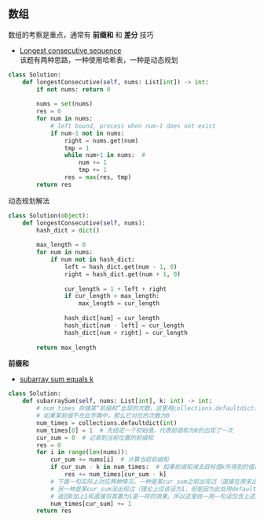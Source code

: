 ## 数组  
数组的考察是重点，通常有 **前缀和** 和 **差分** 技巧

- [ Longest consecutive sequence ]( https://leetcode.cn/problems/longest-consecutive-sequence/description/ )   
该题有两种思路，一种使用哈希表，一种是动态规划

```python 
class Solution:
    def longestConsecutive(self, nums: List[int]) -> int:   
        if not nums: return 0  
        
        nums = set(nums) 
        res = 0 
        for num in nums: 
            # left bound, process when num-1 does not exist
            if num-1 not in nums:   
                right = nums.get(num) 
                tmp = 1
                while num+1 in nums:  #  
                    num += 1
                    tmp += 1
                res = max(res, tmp) 
        return res    
```   

动态规划解法 
```python 
class Solution(object):
    def longestConsecutive(self, nums):
        hash_dict = dict()
        
        max_length = 0
        for num in nums:
            if num not in hash_dict:
                left = hash_dict.get(num - 1, 0)
                right = hash_dict.get(num + 1, 0)
                
                cur_length = 1 + left + right
                if cur_length > max_length:
                    max_length = cur_length
                
                hash_dict[num] = cur_length
                hash_dict[num - left] = cur_length
                hash_dict[num + right] = cur_length
                
        return max_length     
``` 

**前缀和**
- [ subarray sum equals k ]( https://leetcode.cn/problems/subarray-sum-equals-k/description/?envType=study-plan-v2&envId=top-100-liked )   

```python 
class Solution:
    def subarraySum(self, nums: List[int], k: int) -> int:
        # num_times 存储某“前缀和”出现的次数，这里用collections.defaultdict来定义它
        # 如果某前缀不在此字典中，那么它对应的次数为0
        num_times = collections.defaultdict(int)
        num_times[0] = 1  # 先给定一个初始值，代表前缀和为0的出现了一次
        cur_sum = 0  # 记录到当前位置的前缀和
        res = 0
        for i in range(len(nums)):
            cur_sum += nums[i]  # 计算当前前缀和
            if cur_sum - k in num_times:  # 如果前缀和减去目标值k所得到的值在字典中出现，即当前位置前缀和减去之前某一位的前缀和等于目标值
                res += num_times[cur_sum - k]
            # 下面一句实际上对应两种情况，一种是某cur_sum之前出现过（直接在原来出现的次数上+1即可），
            # 另一种是某cur_sum没出现过（理论上应该设为1，但是因为此处用defaultdict存储，如果cur_sum这个key不存在将返回默认的int，也就是0）
            # 返回0加上1和直接将其置为1是一样的效果。所以这里统一用一句话包含上述两种情况
            num_times[cur_sum] += 1
        return res    
```   


